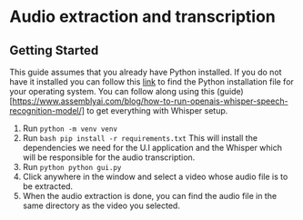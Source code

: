 # Audio extraction and transcription
## Getting Started
This guide assumes that you already have Python installed. If you do not have it installed you can follow this [link](https://www.python.org/downloads/?ref=news-tutorials-ai-research) to find the Python installation file for your operating system.
You can follow along using this (guide)[https://www.assemblyai.com/blog/how-to-run-openais-whisper-speech-recognition-model/] to get everything with Whisper setup.

1. Run ```python -m venv venv```
2. Run ```bash pip install -r requirements.txt``` This will install the dependencies we need for the U.I application and the Whisper which will be responsible for the audio transcription.
3. Run ```python python gui.py```
4. Click anywhere in the window and select a video whose audio file is to be extracted.
5. When the audio extraction is done, you can find the audio file in the same directory as the video you selected.
